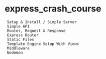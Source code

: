 # express_crash_course

     Setup & Install / Simple Server
     Simple API
     Routes, Request & Response
     Express Router
     Static Files
     Template Engine Setup With Views
     Middleware
     Nodemon
